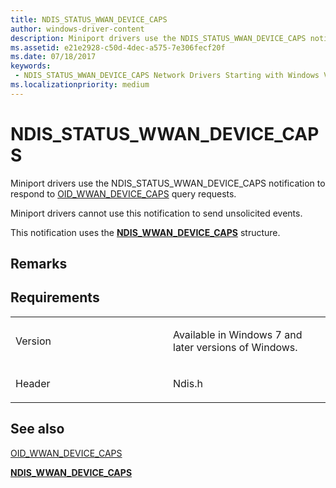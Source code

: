 ```yaml
---
title: NDIS_STATUS_WWAN_DEVICE_CAPS
author: windows-driver-content
description: Miniport drivers use the NDIS_STATUS_WWAN_DEVICE_CAPS notification to respond to OID_WWAN_DEVICE_CAPS query requests. Miniport drivers cannot use this notification to send unsolicited events.This notification uses the NDIS_WWAN_DEVICE_CAPS structure.
ms.assetid: e21e2928-c50d-4dec-a575-7e306fecf20f
ms.date: 07/18/2017 
keywords:
 - NDIS_STATUS_WWAN_DEVICE_CAPS Network Drivers Starting with Windows Vista
ms.localizationpriority: medium
---
```


# NDIS\_STATUS\_WWAN\_DEVICE\_CAPS


Miniport drivers use the NDIS\_STATUS\_WWAN\_DEVICE\_CAPS notification to respond to [OID\_WWAN\_DEVICE\_CAPS](https://msdn.microsoft.com/library/windows/hardware/ff569824) query requests.

Miniport drivers cannot use this notification to send unsolicited events.

This notification uses the [**NDIS\_WWAN\_DEVICE\_CAPS**](https://msdn.microsoft.com/library/windows/hardware/ff567907) structure.

Remarks
-------

Requirements
------------

<table>
<colgroup>
<col width="50%" />
<col width="50%" />
</colgroup>
<tbody>
<tr class="odd">
<td><p>Version</p></td>
<td><p>Available in Windows 7 and later versions of Windows.</p></td>
</tr>
<tr class="even">
<td><p>Header</p></td>
<td>Ndis.h</td>
</tr>
</tbody>
</table>

## See also


[OID\_WWAN\_DEVICE\_CAPS](https://msdn.microsoft.com/library/windows/hardware/ff569824)

[**NDIS\_WWAN\_DEVICE\_CAPS**](https://msdn.microsoft.com/library/windows/hardware/ff567907)

 

 




